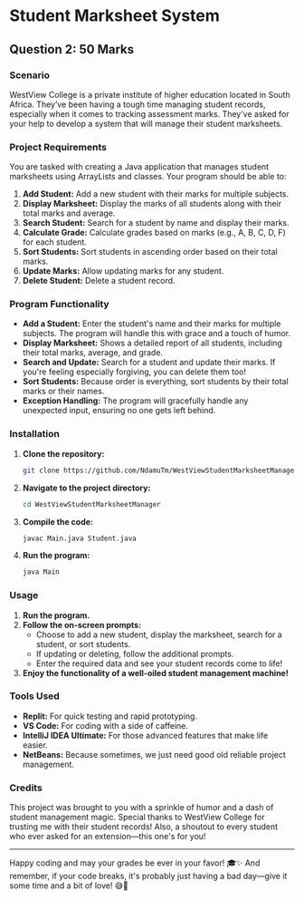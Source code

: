 # Student Marksheet System

## Question 2: 50 Marks

### Scenario
WestView College is a private institute of higher education located in South Africa. They’ve been having a tough time managing student records, especially when it comes to tracking assessment marks. They’ve asked for your help to develop a system that will manage their student marksheets. 

### Project Requirements
You are tasked with creating a Java application that manages student marksheets using ArrayLists and classes. Your program should be able to:

1. **Add Student:** Add a new student with their marks for multiple subjects.
2. **Display Marksheet:** Display the marks of all students along with their total marks and average.
3. **Search Student:** Search for a student by name and display their marks.
4. **Calculate Grade:** Calculate grades based on marks (e.g., A, B, C, D, F) for each student.
5. **Sort Students:** Sort students in ascending order based on their total marks.
6. **Update Marks:** Allow updating marks for any student.
7. **Delete Student:** Delete a student record.

### Program Functionality
- **Add a Student:** Enter the student's name and their marks for multiple subjects. The program will handle this with grace and a touch of humor.
- **Display Marksheet:** Shows a detailed report of all students, including their total marks, average, and grade.
- **Search and Update:** Search for a student and update their marks. If you're feeling especially forgiving, you can delete them too!
- **Sort Students:** Because order is everything, sort students by their total marks or their names.
- **Exception Handling:** The program will gracefully handle any unexpected input, ensuring no one gets left behind.

### Installation
1. **Clone the repository:**
    ```bash
    git clone https://github.com/NdamuTm/WestViewStudentMarksheetManagerA.git
    ```
2. **Navigate to the project directory:**
    ```bash
    cd WestViewStudentMarksheetManager
    ```
3. **Compile the code:**
    ```bash
    javac Main.java Student.java
    ```
4. **Run the program:**
    ```bash
    java Main
    ```

### Usage
1. **Run the program.**
2. **Follow the on-screen prompts:**
    - Choose to add a new student, display the marksheet, search for a student, or sort students.
    - If updating or deleting, follow the additional prompts.
    - Enter the required data and see your student records come to life!
3. **Enjoy the functionality of a well-oiled student management machine!**

### Tools Used
- **Replit:** For quick testing and rapid prototyping.
- **VS Code:** For coding with a side of caffeine.
- **IntelliJ IDEA Ultimate:** For those advanced features that make life easier.
- **NetBeans:** Because sometimes, we just need good old reliable project management.

### Credits
This project was brought to you with a sprinkle of humor and a dash of student management magic. Special thanks to WestView College for trusting me with their student records! Also, a shoutout to every student who ever asked for an extension—this one's for you!

---

Happy coding and may your grades be ever in your favor! 🎓✨ And remember, if your code breaks, it's probably just having a bad day—give it some time and a bit of love! 😅🙌
